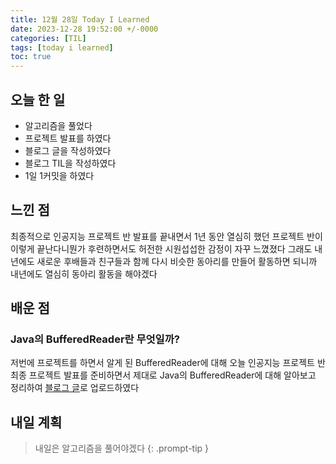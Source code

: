 ```yaml
---
title: 12월 28일 Today I Learned
date: 2023-12-28 19:52:00 +/-0000
categories: [TIL]
tags: [today i learned]
toc: true
---
```


## 오늘 한 일

* 알고리즘을 풀었다
* 프로젝트 발표를 하였다
* 블로그 글을 작성하였다
* 블로그 TIL을 작성하였다
* 1일 1커밋을 하였다

## 느낀 점

최종적으로 인공지능 프로젝트 반 발표를 끝내면서 1년 동안 열심히 했던 프로젝트 반이 이렇게 끝난다니뭔가 후련하면서도 허전한 시원섭섭한 감정이 자꾸 느꼈졌다 그래도 내년에도 새로운 후배들과 친구들과 함께 다시 비슷한 동아리를 만들어 활동하면 되니까 내년에도 열심히 동아리 활동을 해야겠다

## 배운 점

### Java의 BufferedReader란 무엇일까?

저번에 프로젝트를 하면서 알게 된 BufferedReader에 대해 오늘 인공지능 프로젝트 반 최종 프로젝트 발표를 준비하면서 제대로 Java의 BufferedReader에 대해 알아보고 정리하여 [블로그 글]()로 업로드하였다

## 내일 계획

> 내일은 알고리즘을 풀어야겠다
{: .prompt-tip }

